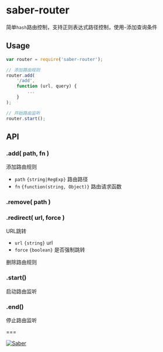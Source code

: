 # saber-router

简单`hash`路由控制，支持正则表达式路径控制，使用`~`添加查询条件

## Usage

```javascript
var router = require('saber-router');

// 添加路由规则
router.add(
    '/add',
    function (url, query) {
        ...
    }
);

// 开始路由监听
router.start();
```

## API

### .add( path, fn )

添加路由规则

* `path` `{string|RegExp}` 路由路径
* `fn` `{function(string, Object)}` 路由请求函数

### .remove( path )

### .redirect( url, force )

URL跳转

* `url` `{string}` url
* `force` `{boolean}` 是否强制跳转

删除路由规则

### .start()

启动路由监听

### .end()

停止路由监听

===

[![Saber](https://f.cloud.github.com/assets/157338/1485433/aeb5c72a-4714-11e3-87ae-7ef8ae66e605.png)](http://ecomfe.github.io/saber/)
